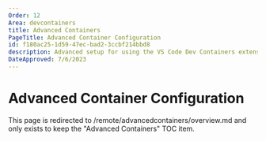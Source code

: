 ```yaml
---
Order: 12
Area: devcontainers
title: Advanced Containers
PageTitle: Advanced Container Configuration
id: f180ac25-1d59-47ec-bad2-3ccbf214bbd8
description: Advanced setup for using the VS Code Dev Containers extension
DateApproved: 7/6/2023
---
```


# Advanced Container Configuration

This page is redirected to /remote/advancedcontainers/overview.md and only exists to keep the "Advanced Containers" TOC item.
